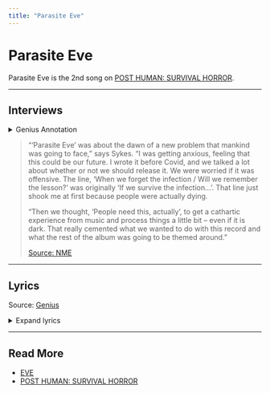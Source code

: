 ```yaml
---
title: "Parasite Eve"
---
```

# Parasite Eve

Parasite Eve is the 2nd song on [POST HUMAN: SURVIVAL HORROR](./ph-survival-horror).

***

## Interviews

<details>
<summary>Genius Annotation</summary>

> “Parasite Eve,” the second single from POST HUMAN: SURVIVAL HORROR, was recorded during 
the 2020’s quarantine and, although the inspiration for the track didn’t come from the 
COVID-19 pandemic, there are a lot of references to it. The title comes from a 1998 
survival horror game of the same name released by Square. The band said:
>
> We’ve got to look that face to face. We’ve got to confront it. We’ve got to feel it. 
We’ve got to breathe it. We’ve got to live it sometimes to get through this. You know, 
it’s understandable that we want to repress these feelings, and sometimes becoming 
civilised requires us to repress aspects of ourselves that don’t fit in with the 
structured ideal of our society.
>
> During the promotion of the song, the band changed their helix logo for a broken 
version.
>
> The song was expected to be released on 2020, June, 10th, but was postponed due 
to the George Floyd protests and all Black Lives Matter protests around the world. 
As Oliver Sykes stated:
>
> So as some of you know we were planning on releasing a new track this week. 
But with the incredible movement that is taking place currently we don’t feel 
comfortable releasing and promoting anything that takes the focus off what’s important 
right now. I know you will all understand because we have the best fans in the world and 
I promise you we won’t make you wait too long and the good news is more music will be 
coming soon after “Parasite Eve” too. But for now keep fighting the good fight and stay tuned.
>
> The game tells the story of a cop named Aya who is fighting against a biological entity that 
calls itself Eve, who formed when a mitochondrial cell mutated and evolved, eventually 
becoming self-aware and seeking a host beyond humanity.
>
> Eve threatens all life on Earth by causing her victims to spontaneously combust. The entity 
seeks to replace humanity with superior organisms that have control over their own DNA, 
and considers humanity to be a parasite leeching off the planet.
>
> Also, when asked about what would he like to achieve on his last day alive, Oli Sykes said:
A speed run on Parasite Eve’s hardest setting.
>
> Musically, it was influenced a lot by Oli Sykes playing a game called DOOM Eternal, as well as 
the contributions of the game soundtrack artist Mick Gordon, giving it a futuristic and cyber 
overlay.

</details>

> “‘Parasite Eve’ was about the dawn of a new problem that mankind was going to face,” 
says Sykes. “I was getting anxious, feeling that this could be our future. I wrote it 
before Covid, and we talked a lot about whether or not we should release it. We were 
worried if it was offensive. The line, ‘When we forget the infection / Will we remember 
the lesson?’ was originally ‘If we survive the infection…’. That line just shook me at 
first because people were actually dying.
> 
> “Then we thought, ‘People need this, actually’, to get a cathartic experience from music 
and process things a little bit – even if it is dark. That really cemented what we wanted 
to do with this record and what the rest of the album was going to be themed around.”
> 
> [Source: NME](https://www.nme.com/big-reads/bring-me-the-horizon-cover-interview-2020-post-human-survival-horror-2804768)

***

## Lyrics

Source: [Genius](https://genius.com/Bring-me-the-horizon-parasite-eve-lyrics)

<details class="lyrics">
<summary>Expand lyrics</summary>

> [Intro: Le Mystère des Voix Bulgares]
> Накривил е калпачето ей така, па така
> Нанагоре-нанадоле, ей така, па така
> Накривил е калпачето ей така,па така
> Нанагоре-нанадоле, ей така, па така
>
> [Verse 1: Oli Sykes]
> I've got a fever, don't breathe on me
> I'm a believer in nobody
> Won't let me leave 'cause I've seen something
> Hope I don't sneeze, I don't *sneeze*
> Really we just need to fear something
> Only pretending to feel something
> I know you're dying to run
> I wanna turn you around
>
> [Pre-Chorus: Alissa Salls]
> Please remain calm
> The end has arrived
> We cannot save you
> Enjoy the ride
> This is the moment
> You've been waiting for
> Don't call it a warning
> This is a war
>
> [Chorus: Oli Sykes]
> It's the Parasite Eve
> Got a feeling in your stomach 'cause you know that it's coming for ya
> Leave your flowers and grieve
> Don't forget what they told ya, ayy, ayy
> When we forget the infection
> Will we remember the lesson?
> If the suspense doesn't kill you
> Something else will, ayy, ayy
> Move
>
> [Verse 2: Oli Sykes]
> I heard they need better signal
> Put chip and pins in the needles
> Quarantine all of those secrets
> In that black hole you call a brain before it's too late
> Really we just wanna scream something
> Only pretend to believe something
> I know you're baying for blood
> I wanna turn you around (Hey)
>
> [Pre-Chorus: Alissa Salls with Oli Sykes]
> Please remain calm (Hey)
> The end has arrived (Hey)
> We cannot save you (Hey)
> Enjoy the ride (Hey)
> This is the moment (Hey)
> You've been waiting for (Hey)
> Don't call it a warning
> This is a war
>
> [Chorus: Oli Sykes]
> It's the Parasite Eve
> Got a feeling in your stomach 'cause you know that it's coming for ya
> Leave your flowers and grieve
> Don't forget what they told ya, ayy, ayy
> When we forget the infection
> Will we remember the lesson?
> If the suspense doesn't kill you
> Something else will, ayy, ayy
> It's the Parasite Eve (It's the Parasite Eve)
> Got a feeling in your stomach 'cause you know that it's coming for ya
> Leave your flowers and grieve
> Don't forget what they told ya, ayy, ayy
> When we forget the infection
> Will we remember the lesson?
> If the suspense doesn't kill you
> Something else will
>
> [Breakdown: Oli Sykes]
> You can board up your windows
> You can lock up your doors, yeah
> But you can't keep washing your hands
> Of this shit anymore
> When all the king's sources and all the king's friends
> Don't know their arses from their pathogens
> When life is a prison and death is the door
> This ain't a warning
> This is a war, war
> This is a war, ayy, ayy, oh, oh
>
> [Chorus: Oli Sykes]
> It's the Parasite Eve
> Got a feeling in your stomach 'cause you know that it's coming for ya
> Leave your flowers and grieve
> Don't forget what they told ya, ayy, ayy
> When we forget the infection
> Will we remember the lesson?
> If the suspense doesn't kill you
> Something else will, ayy, ayy
>
> [Post-Chorus: Oli Sykes]
> It's the Parasite Eve (It's the Parasite Eve), ayy, ayy
> It's the Parasite Eve, ayy, ayy
> It's the Parasite Eve (Parasite Eve), ayy, ayy
> Ayy, ayy, ayy, ayy
>
> [Outro: Alissa Salls]
> We cannot save you
> We cannot save you
> We cannot save you
> We cannot save you
> We cannot save you

</details>

***

## Read More

- [EVE](../characters/eve)
- [POST HUMAN: SURVIVAL HORROR](ph-survival-horror)

